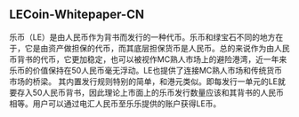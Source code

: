 ## LECoin-Whitepaper-CN

乐币（LE）是由人民币作为背书而发行的一种代币。乐币和绿宝石不同的地方在于，它是由资产做担保的代币，而其底层担保货币是人民币。总的来说作为由人民币背书的代币，它更加稳定，也可以被视作MC熟人市场上的避险港湾，近一年来乐币的价值保持在50人民币毫无浮动。LE也提供了连接MC熟人市场和传统货币市场的桥梁。
其内置发行规则特别的简单，和港元类似。即每发行一单元的LE就要存入50人民币背书，因此理论上市面上的乐币发行数量应该和其背书的人民币相等。用户可以通过电汇人民币至乐乐提供的账户获得LE币。
